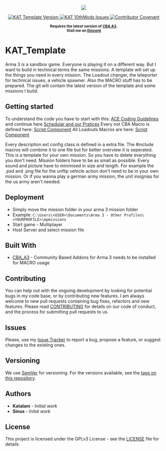 <p align="center">
    <img src="https://raw.githubusercontent.com/Katalam/KAT_template/master/logo.png">
</p>

<p align="center">
    <a href="https://github.com/Katalam/KAT_template/releases/latest">
        <img src="https://img.shields.io/badge/Version-2.0.10-blue.svg?style=flat-square" alt="KAT Template Version">
    </a>
    <a href="https://github.com/Katalam/KAT_template/issues">
        <img src="https://img.shields.io/github/issues-raw/Katalam/KAT_Template.svg?style=flat-square&label=Issues" alt="KAT 10thMods Issues">
    </a>
    <a href="CONTRIBUTING">
        <img src="https://img.shields.io/badge/Contributor%20Covenant-v1.4%20adopted-ff69b4.svg" alt="Contributor Covenant">
    </a>
</p>
<p align="center">
    <sup><strong>Requires the latest version of <a href="https://github.com/CBATeam/CBA_A3/releases">CBA A3</a>.<br/>
    Visit me on <a href="https://discord.gg/HbA93HK">Discord</a></strong></sup>
</p>


# KAT_Template

Arma 3 is a sandbox game. Everyone is playing it on a different way. But I want to build in technical terms the same missions. A template will set up the things you need in every mission. The Loadout changer, the teleporter for technical issues, a vehicle spawner. Also the MACRO stuff has to be prepared. The git will contain the latest version of the template and some missions I build.

## Getting started

To understand the code you have to start with this: [ACE Coding Guidelines](https://ace3mod.com/wiki/development/coding-guidelines.html) and continue here [Schedular and our Pratices](https://ace3mod.com/wiki/development/arma-3-scheduler-and-our-practices.html)
Every not CBA Macro is defined here: [Script Component](https://github.com/Katalam/KAT_template/blob/master/kat_template.malden/script_component.hpp)
All Loadouts Macros are here: [Script Component](https://github.com/Katalam/KAT_template/blob/master/kat_template.malden/functions/loadouts/script_component.hpp)

Every description.ext config class is defined in a extra file. The #include macros will combine it to one file but for better overview it is seperated.
This is a template for your own mission. So you have to delete everything you don't need.
Mission folders have to be as small as possible. Every sound and picture have to minimised in size and length.
For example the .psd and .png file for the unflip vehicle action don't need to be in your own mission. Or if you wanna play a german army mission, the unit insignias for the us army aren't needed.

## Deployment

* Simply move the mission folder in your arma 3 mission folder
* Example: `C:\Users\<USER>\Documents\Arma 3 - Other Profiles\<YOURPROFILE>\mpmissions`
* Start game - Multiplayer
* Host Server and select mission file

## Built With

* [CBA_A3](https://github.com/CBATeam/CBA_A3) - Community Based Addons for Arma 3 needs to be installed for MACRO usage

## Contributing

You can help out with the ongoing development by looking for potential bugs in my code base, or by contributing new features. I am always welcome to new pull requests containing bug fixes, refactors and new features.
Please read [CONTRIBUTING](CONTRIBUTING) for details on our code of conduct, and the process for submitting pull requests to us.

## Issues

Please, use my [Issue Tracker](https://github.com/Katalam/KAT_template/issues) to report a bug, propose a feature, or suggest changes to the existing ones.

## Versioning

We use [SemVer](http://semver.org/) for versioning. For the versions available, see the [tags on this repository](https://github.com/Katalam/KAT_template/tags).

## Authors

- **Katalam** - *Initial work*
- **Sinus** - *Inital work*

<!---
See also the list of [contributors](https://github.com/your/project/contributors) who participated in this project.
-->


## License

This project is licensed under the GPLv3 License - see the [LICENSE](LICENSE) file for details
